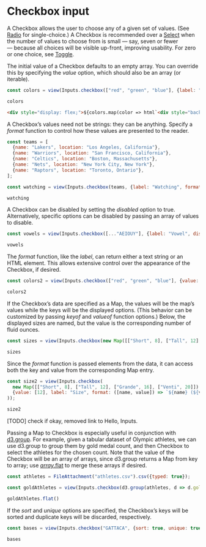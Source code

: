 # Checkbox input

A Checkbox allows the user to choose any of a given set of values. (See [Radio](./radio) for single-choice.) A Checkbox is recommended over a [Select](./select) when the number of values to choose from is small — say, seven or fewer — because all choices will be visible up-front, improving usability. For zero or one choice, see [Toggle](./toggle).

The initial value of a Checkbox defaults to an empty array. You can override this by specifying the *value* option, which should also be an array (or iterable).

```js echo
const colors = view(Inputs.checkbox(["red", "green", "blue"], {label: "color"}));
```

```js echo
colors 
```

```html echo
<div style="display: flex;">${colors.map(color => html`<div style="background-color: ${color}; width: 25px; height: 25px;">`)}
```

A Checkbox’s values need not be strings: they can be anything. Specify a *format* function to control how these values are presented to the reader.

```js echo
const teams = [
  {name: "Lakers", location: "Los Angeles, California"},
  {name: "Warriors", location: "San Francisco, California"},
  {name: "Celtics", location: "Boston, Massachusetts"},
  {name: "Nets", location: "New York City, New York"},
  {name: "Raptors", location: "Toronto, Ontario"},
];
```

```js echo
const watching = view(Inputs.checkbox(teams, {label: "Watching", format: x => x.name}));
```

```js echo
watching
```

A Checkbox can be disabled by setting the *disabled* option to true. Alternatively, specific options can be disabled by passing an array of values to disable.

```js echo
const vowels = view(Inputs.checkbox([..."AEIOUY"], {label: "Vowel", disabled: ["Y"]}));
```

```js echo
vowels
```

The *format* function, like the *label*, can return either a text string or an HTML element. This allows extensive control over the appearance of the Checkbox, if desired.

```js echo
const colors2 = view(Inputs.checkbox(["red", "green", "blue"], {value: ["red"], label: html`<b>Colors</b>`, format: x => html`<span style="text-transform: capitalize; border-bottom: solid 2px ${x}; margin-bottom: -2px;">${x}`}));
```

```js echo
colors2
```

If the Checkbox’s data are specified as a Map, the values will be the map’s values while the keys will be the displayed options. (This behavior can be customized by passing *keyof* and *valueof* function options.) Below, the displayed sizes are named, but the value is the corresponding number of fluid ounces.

```js echo
const sizes = view(Inputs.checkbox(new Map([["Short", 8], ["Tall", 12], ["Grande", 16], ["Venti", 20]]), {value: [12], label: "Size"}));
```

```js echo
sizes
```

Since the *format* function is passed elements from the data, it can access both the key and value from the corresponding Map entry.

```js echo
const size2 = view(Inputs.checkbox(
  new Map([["Short", 8], ["Tall", 12], ["Grande", 16], ["Venti", 20]]),
  {value: [12], label: "Size", format: ([name, value]) => `${name} (${value} oz)`}
));
```

```js echo
size2
```

[TODO] check if okay, removed link to Hello, Inputs.

Passing a Map to Checkbox is especially useful in conjunction with [d3.group](https://observablehq.com/@d3/d3-group). For example, given a tabular dataset of Olympic athletes, we can use d3.group to group them by gold medal count, and then Checkbox to select the athletes for the chosen count. Note that the value of the Checkbox will be an array of arrays, since d3.group returns a Map from key to array; use [*array*.flat](https://developer.mozilla.org/en-US/docs/Web/JavaScript/Reference/Global_Objects/Array/flat) to merge these arrays if desired.

```js echo
const athletes = FileAttachment("athletes.csv").csv({typed: true});
```

```js echo
const goldAthletes = view(Inputs.checkbox(d3.group(athletes, d => d.gold), {label: "Gold medal count", sort: "descending", key: [4, 5]}));
```

```js echo
goldAthletes.flat()
```

If the *sort* and *unique* options are specified, the Checkbox’s keys will be sorted and duplicate keys will be discarded, respectively. 

```js echo
const bases = view(Inputs.checkbox("GATTACA", {sort: true, unique: true}));
```

```js echo
bases
```